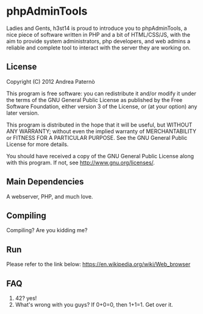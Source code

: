 phpAdminTools
=========================================================================

Ladies and Gents, h3st14 is proud to introduce you to phpAdminTools, a
nice piece of software written in PHP and a bit of HTML/CSS/JS, with the
aim to provide system administrators, php developers, and web admins a
reliable and complete tool to interact with the server they are working
on.

License
-------------------------------------------------------------------------
Copyright (C) 2012 Andrea Paternò

This program is free software: you can redistribute it and/or modify
it under the terms of the GNU General Public License as published by
the Free Software Foundation, either version 3 of the License, or
(at your option) any later version.

This program is distributed in the hope that it will be useful,
but WITHOUT ANY WARRANTY; without even the implied warranty of
MERCHANTABILITY or FITNESS FOR A PARTICULAR PURPOSE.  See the
GNU General Public License for more details.

You should have received a copy of the GNU General Public License
along with this program.  If not, see <http://www.gnu.org/licenses/>.

Main Dependencies
-------------------------------------------------------------------------
A webserver, PHP, and much love.

Compiling
-------------------------------------------------------------------------
Compiling? Are you kidding me?

Run
-------------------------------------------------------------------------
Please refer to the link below:
https://en.wikipedia.org/wiki/Web_browser


FAQ
-------------------------------------------------------------------------
1. 42?
	yes!
2. What's wrong with you guys?
	If 0+0=0, then 1+1=1. Get over it.
